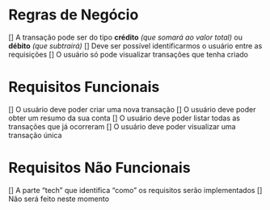 # Regras de Negócio
  [] A transação pode ser do tipo **crédito** *(que somará ao valor total)* ou **débito** *(que subtrairá)* 
  [] Deve ser possível identificarmos o usuário entre as requisições
  [] O usuário só pode visualizar transações que tenha criado

# Requisitos Funcionais
  [] O usuário deve poder criar uma nova transação
  [] O usuário deve poder obter um resumo da sua conta
  [] O usuário deve poder listar todas as transações que já ocorreram
  [] O usuário deve poder visualizar uma transação única

# Requisitos Não Funcionais
  [] A parte “tech” que identifica “como” os requisitos serão implementados
  [] Não será feito neste momento